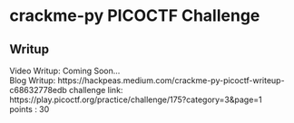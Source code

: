 <h1><b>crackme-py</b> PICOCTF Challenge</h1>
<h2>Writup</h2>
Video Writup: Coming Soon... <br>
Blog Writup: https://hackpeas.medium.com/crackme-py-picoctf-writeup-c68632778edb
challenge link: https://play.picoctf.org/practice/challenge/175?category=3&page=1 <br>
points : 30
